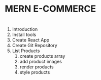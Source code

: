 # MERN E-COMMERCE

#
1. Introduction
2. Install tools
3. Create React App
4. Create Git Repository
5. List Products
    1. create products array
    2. add product images
    3. render products
    4. style products